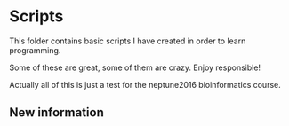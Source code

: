 # Scripts

This folder contains basic scripts I have created in order to learn programming.

Some of these are great, some of them are crazy. Enjoy responsible!

Actually all of this is just a test for the neptune2016 bioinformatics course.

## New information